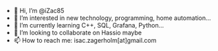 - 👋 Hi, I’m @iZac85
- 👀 I’m interested in new technology, programming, home automation...
- 🌱 I’m currently learning C++, SQL, Grafana, Python...
- 💞️ I’m looking to collaborate on Hassio maybe
- 📫 How to reach me: isac.zagerholm[at]gmail.com

<!---
iZac85/iZac85 is a ✨ special ✨ repository because its `README.md` (this file) appears on your GitHub profile.
You can click the Preview link to take a look at your changes.
--->
